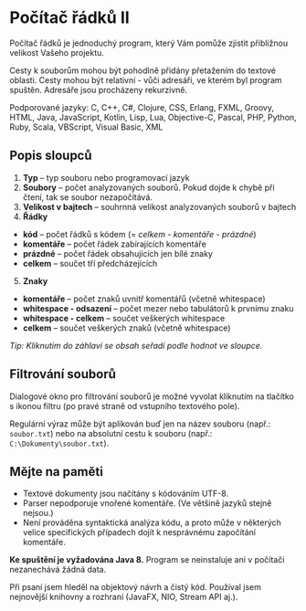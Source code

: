 # Počítač řádků II

Počítač řádků je jednoduchý program, který Vám pomůže zjistit přibližnou velikost Vašeho projektu.

Cesty k souborům mohou být pohodlně přidány přetažením do textové oblasti. Cesty mohou být relativní - vůči adresáři, ve kterém byl program spuštěn. Adresáře jsou procházeny rekurzivně.

Podporované jazyky: C, C++, C#, Clojure, CSS, Erlang, FXML, Groovy, HTML, Java, JavaScript, Kotlin, Lisp, Lua, Objective-C, Pascal, PHP, Python, Ruby, Scala, VBScript, Visual Basic, XML

## Popis sloupců

1. **Typ** – typ souboru nebo programovací jazyk
2. **Soubory** – počet analyzovaných souborů. Pokud dojde k chybě při čtení, tak se soubor nezapočítává.
3. **Velikost v bajtech** – souhrnná velikost analyzovaných souborů v bajtech
4. **Řádky**
  - **kód** – počet řádků s kódem (= *celkem* - *komentáře* - *prázdné*)
  - **komentáře** – počet řádek zabírajících komentáře
  - **prázdné** – počet řádek obsahujících jen bílé znaky
  - **celkem** – součet tří předcházejících
5. **Znaky**
  - **komentáře** – počet znaků uvnitř komentářů (včetně whitespace)
  - **whitespace - odsazení** – počet mezer nebo tabulátorů k prvnímu znaku
  - **whitespace - celkem** – součet veškerých whitespace
  - **celkem** – součet veškerých znaků (včetně whitespace)

*Tip: Kliknutím do záhlaví se obsah seřadí podle hodnot ve sloupce.*

## Filtrování souborů

Dialogové okno pro filtrování souborů je možné vyvolat kliknutím na tlačítko s ikonou filtru (po pravé straně od vstupního textového pole).

Regulární výraz může být aplikován buď jen na název souboru (např.: `soubor.txt`) nebo na absolutní cestu k souboru (např.: `C:\Dokumenty\soubor.txt`).

## Mějte na paměti

- Textové dokumenty jsou načítány s kódováním UTF-8.
- Parser nepodporuje vnořené komentáře. (Ve většině jazyků stejně nejsou.)
- Není prováděna syntaktická analýza kódu, a proto může v některých velice specifických případech dojít k nesprávnému započítání komentáře.

**Ke spuštění je vyžadována Java 8.** Program se neinstaluje ani v počítači nezanechává žádná data.

Při psaní jsem hleděl na objektový návrh a čistý kód. Používal jsem nejnovější knihovny a rozhraní (JavaFX, NIO, Stream API aj.).
